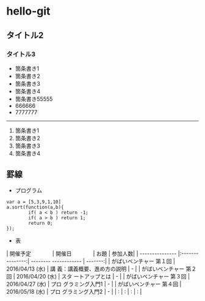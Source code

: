 # hello-git
## タイトル2
### タイトル3

 * 箇条書き1
 * 箇条書き2
 * 箇条書き3
 * 箇条書き4
 * 箇条書き55555
 * 666666
 * 7777777

----

 1. 箇条書き1
 1. 箇条書き2
 1. 箇条書き3
 1. 箇条書き4
 
罫線
----

 * プログラム
```
var a = [5,3,9,1,10]
a.sort(function(a,b){
        if( a < b ) return -1;
        if( a > b ) return 1;
        return 0;
});
```
 * 表
 
| 開催予定　　　　| 開催日　　　　| お題
| 参加人数|
| --------------- |:---------------:| --------
------------ | -------:|
| がばいベンチャー 第１回 | 2016/04/13 (水) | 講
義：講義概要、進め方の説明       | -      |
| がばいベンチャー 第２回 | 2016/04/20 (水) | スタ
ートアップとは | -      |
| がばいベンチャー 第３回 | 2016/04/27 (水) | プロ
グラミング入門1 | -        |
| がばいベンチャー 第４回 | 2016/05/18 (水) | プロ
グラミング入門2 | -        |
| : | :               | :      | :       | 

